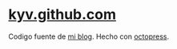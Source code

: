 # [kyv.github.com](http://kyv.github.com "kyv.github.com")

Codigo fuente de [mi blog](http://kyv.github.com "kyv.github.com"). Hecho con [octopress](http://octopress.org/ "octopress.org"). 

